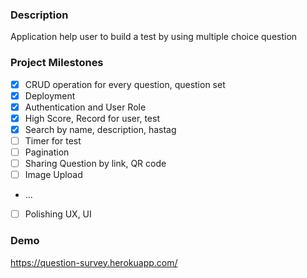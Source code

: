 ### Description

Application help user to build a test by using multiple choice question

### Project Milestones

-   [x] CRUD operation for every question, question set
-   [x] Deployment
-   [x] Authentication and User Role
-   [x] High Score, Record for user, test
-   [x] Search by name, description, hastag
-   [ ] Timer for test
-   [ ] Pagination
-   [ ] Sharing Question by link, QR code
-   [ ] Image Upload
-   ...
-   [ ] Polishing UX, UI

### Demo

https://question-survey.herokuapp.com/
